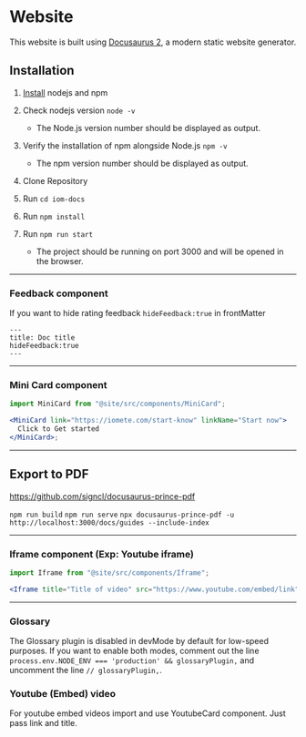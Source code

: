 # Website

This website is built using [Docusaurus 2](https://docusaurus.io/), a modern static website generator.

## Installation

1. [Install](https://nodejs.org/en/download) nodejs and npm

2. Check nodejs version `node -v`

   - The Node.js version number should be displayed as output.

3. Verify the installation of npm alongside Node.js `npm -v`

   - The npm version number should be displayed as output.

4. Clone Repository

5. Run `cd iom-docs`

6. Run `npm install`

7. Run `npm run start`
   - The project should be running on port 3000 and will be opened in the browser.

---

### Feedback component

If you want to hide rating feedback
`hideFeedback:true` in frontMatter

```mdx
---
title: Doc title
hideFeedback:true
---
```

---

### Mini Card component

```jsx
import MiniCard from "@site/src/components/MiniCard";

<MiniCard link="https://iomete.com/start-know" linkName="Start now">
  Click to Get started
</MiniCard>;
```

---

## Export to PDF

https://github.com/signcl/docusaurus-prince-pdf

`npm run build`
`npm run serve`
`npx docusaurus-prince-pdf -u http://localhost:3000/docs/guides --include-index`

---

### Iframe component (Exp: Youtube iframe)

```jsx
import Iframe from "@site/src/components/Iframe";

<Iframe title="Title of video" src="https://www.youtube.com/embed/link" />;
```

---

### Glossary

The Glossary plugin is disabled in devMode by default for low-speed purposes.
If you want to enable both modes, comment out the line `process.env.NODE_ENV === 'production' && glossaryPlugin,` and uncomment the line `// glossaryPlugin,`.

### Youtube (Embed) video

For youtube embed videos import and use YoutubeCard component. Just pass link and title.
